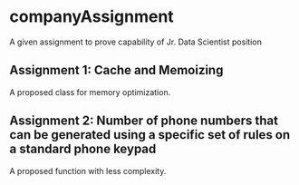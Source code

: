 # companyAssignment
A given assignment to prove capability of Jr. Data Scientist position

## Assignment 1: Cache and Memoizing
A proposed class for memory optimization.

## Assignment 2: Number of phone numbers that can be generated using a specific set of rules on a standard phone keypad 
A proposed function with less complexity.
